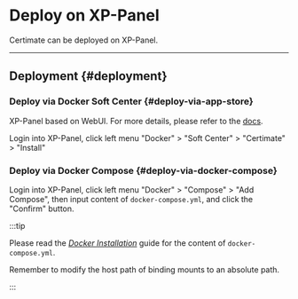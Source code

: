 ﻿# Deploy on XP-Panel

Certimate can be deployed on XP-Panel.

---

## Deployment {#deployment}

### Deploy via Docker Soft Center {#deploy-via-app-store}

XP-Panel based on WebUI. For more details, please refer to the [docs](https://doc.xp.cn/linux).

Login into XP-Panel, click left menu "Docker" > "Soft Center" > "Certimate" > "Install"

### Deploy via Docker Compose {#deploy-via-docker-compose}

Login into XP-Panel, click left menu "Docker" > "Compose" > "Add Compose", then input content of `docker-compose.yml`, and click the "Confirm" button.

:::tip

Please read the _[Docker Installation](/docs/getting-started/installation/docker)_ guide for the content of `docker-compose.yml`.

Remember to modify the host path of binding mounts to an absolute path.

:::

